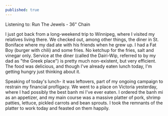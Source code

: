 ```yaml
---
published: true
---
```


Listening to: Run The Jewels - 36" Chain

I just got back from a long-weekend trip to Winnipeg, where I visited my relatives living there. We checked out, among other things, the diner in St. Boniface where my dad ate with his friends when he grew up. I had a Fat Boy (burger with chili) and some fries. No ketchup for the fries, salt and vinegar only. Service at the diner (called the Dairi-Wip, referred to by my dad as "the Greek place") is pretty much non-existent, but very efficient. The food was delicious, and though I've already eaten lunch today, I'm getting hungry just thinking about it.

Speaking of today's lunch- it was leftovers, part of my ongoing campaign to restrain my financial profligacy. We went to a place on Victoria yesterday, where I had possibly the best banh mi I've ever eaten. I ordered the banh mi as an appetizer, and my main course was a massive platter of pork, shrimp patties, lettuce, pickled carrots and bean sprouts. I took the remnants of the platter to work today and feasted on them happily. 

